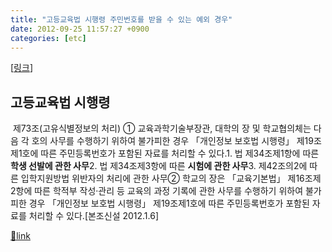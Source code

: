 ```yaml
---
title: "고등교육법 시행령 주민번호를 받을 수 있는 예외 경우"
date: 2012-09-25 11:57:27 +0900
categories: [etc]
---
```


[[링크](http://www.law.go.kr/%EB%B2%95%EB%A0%B9/%EA%B3%A0%EB%93%B1%EA%B5%90%EC%9C%A1%EB%B2%95%20%EC%8B%9C%ED%96%89%EB%A0%B9)]

고등교육법 시행령
---------

  
  
 제73조(고유식별정보의 처리) ① 교육과학기술부장관, 대학의 장 및 학교협의체는 다음 각 호의 사무를 수행하기 위하여 불가피한 경우 「개인정보 보호법 시행령」 제19조제1호에 따른 주민등록번호가 포함된 자료를 처리할 수 있다.1. 법 제34조제1항에 따른 **학생 선발에 관한 사무**2. 법 제34조제3항에 따른 **시험에 관한 사무**3. 제42조의2에 따른 입학지원방법 위반자의 처리에 관한 사무② 학교의 장은 「교육기본법」 제16조제2항에 따른 학적부 작성·관리 등 교육의 과정 기록에 관한 사무를 수행하기 위하여 불가피한 경우 「개인정보 보호법 시행령」 제19조제1호에 따른 주민등록번호가 포함된 자료를 처리할 수 있다.[본조신설 2012.1.6]


[🔗link](http://www.mins01.com/mh/tech/read/800)